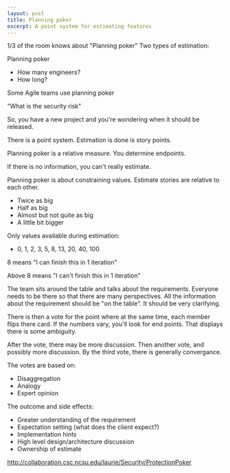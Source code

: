 ```yaml
---
layout: post
title: Planning poker
excerpt: A point system for estimating features
---
```

 
1/3 of the room knows about "Planning poker"
Two types of estimation: 

Planning poker
  - How many engineers?
  - How long?

Some Agile teams use planning poker

"What is the security risk"

So, you have a new project and you're wondering when it should be released. 

There is a point system. Estimation is done is story points.

Planning poker is a relative measure. You determine endpoints. 

If there is no information, you can't really estimate. 

Planning poker is about constraining values. Estimate stories are relative to each other. 

  - Twice as big
  - Half as big
  - Almost but not quite as big
  - A little bit bigger
  
Only values available during estimation:
  - 0, 1, 2, 3, 5, 8, 13, 20, 40, 100
  
8 means "I can finish this in 1 iteration"

Above 8 means "I can't finish this in 1 iteration"

The team sits around the table and talks about the requirements. Everyone needs to be there so that there are many perspectives. All the information about the requirement should be "on the table". It should be very clarifying. 

There is then a vote for the point where at the same time, each member flips there card. If the numbers vary, you'll look for end points. That displays there is some ambiguity. 

After the vote, there may be more discussion. Then another vote, and possibly more discussion. By the third vote, there is generally convergance. 

The votes are based on:
 * Disaggregation
 * Analogy
 * Expert opinion
 
The outcome and side effects:
  - Greater understanding of the requirement
  - Expectation setting (what does the client expect?)
  - Implementation hints
  - High level design/architecture discussion
  - Ownership of estimate
  
http://collaboration.csc.ncsu.edu/laurie/Security/ProtectionPoker